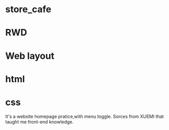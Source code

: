# store_cafe
# RWD 
# Web layout  
# html
# css
It's a website homepage pratice,with menu toggle.
Sorces from XUEMI that taught me front-end knowledge.
